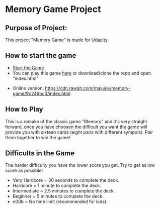 # Memory Game Project

## Purpose of Project:
This project "Memory Game" is made for [Udacity](http://udacity.com/).

## How to start the game
* [Start the Game](https://mayujie.github.io/memory-game/).
* You can play this game [here](http://lonniedesign.com/udacity/memory-game/) or download/clone the repo and open "index.html"
- Online version: https://cdn.rawgit.com/mayujie/memory-game/9c249bc3/index.html
## How to Play
This is a remake of the classic game "Memory" and it's very straight forward, once you have choosen the difficult you want the game will provide you with sixteen cards (eight pairs with different sympols). Pair them together to win the game!

## Difficults in the Game
The harder difficulty you have the lower score you get.
Try to get as low score as possible!
* Very Hardcore = 30 seconds to complete the deck.
* Hardcore = 1 minute to complete the deck.
* Intermediate = 2.5 minutes to complete the deck.
* Beginner = 5 minutes to complete the deck.
* n00b = No time limit (recommended for kids).
